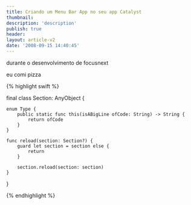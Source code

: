 ```yaml
---
title: Criando um Menu Bar App no seu app Catalyst
thumbnail: 
description: 'description'
publish: true
header: 
layout: article-v2
date: '2008-09-15 14:40:45'
---
```


durante o desenvolvimento de focusnext

eu comi pizza

{% highlight swift %}

final class Section: AnyObject {

    enum Type {
        public static func this(isABigLine ofCode: String) -> String {
            return ofCode
        }
    }

    func reload(section: Section?) {
        guard let section = section else {
            return
        }

        section.reload(section: section)
    }
}

{% endhighlight %}